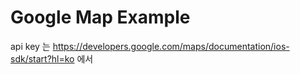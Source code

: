 # Google Map Example

api key 는 https://developers.google.com/maps/documentation/ios-sdk/start?hl=ko 에서 
